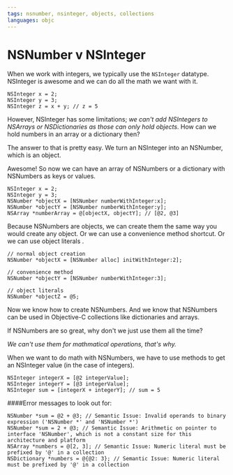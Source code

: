 ```yaml
---
tags: nsnumber, nsinteger, objects, collections
languages: objc
---
```


# NSNumber v NSInteger
When we work with integers, we typically use the `NSInteger` datatype.
NSInteger is awesome and we can do all the math we want with it. 

```objc
NSInteger x = 2;
NSInteger y = 3;
NSInteger z = x + y; // z = 5
```

However, NSInteger has some limitations; *we can't add NSIntegers to NSArrays or
NSDictionaries as those can only hold objects*. How can we hold numbers in an
array or a dictionary then? 

The answer to that is pretty easy. We turn an NSInteger into an NSNumber, which is an
object. 

Awesome! So now we can have an array of NSNumbers or a dictionary with
NSNumbers as keys or values.

```objc
NSInteger x = 2;
NSInteger y = 3;
NSNumber *objectX = [NSNumber numberWithInteger:x];
NSNumber *objectY = [NSNumber numberWithInteger:y];
NSArray *numberArray = @[objectX, objectY]; // [@2, @3]
```

Because NSNumbers are objects, we can create them the same way you would create
any object. Or we can use a convenience method shortcut. Or we can use object literals
.

```objc
// normal object creation
NSNumber *objectX = [NSNumber alloc] initWithInteger:2];

// convenience method
NSNumber *objectY = [NSNumber numberWithInteger:3];

// object literals
NSNumber *objectZ = @5;
```

Now we know how to create NSNumbers. And we know that NSNumbers can be used in
Objective-C collections like dictionaries and arrays. 

If NSNumbers are so great, why don't we just use them all the time?

*We can't use them for mathmatical operations, that's why.*

When we want to do math with NSNumbers, we have to use methods to get an
NSInteger value (in the case of integers).

```objc
NSInteger integerX = [@2 integerValue];
NSInteger integerY = [@3 integerValue];
NSInteger sum = [integerX + integerY]; // sum = 5
```

####Error messages to look out for:

```objc
NSNumber *sum = @2 + @3; // Semantic Issue: Invalid operands to binary expression ('NSNumber *' and 'NSNumber *')
NSNumber *sum = 2 + @3; // Semantic Issue: Arithmetic on pointer to interface 'NSNumber', which is not a constant size for this architecture and platform
NSArray *numbers = @[2, 3]; // Semantic Issue: Numeric literal must be prefixed by '@' in a collection
NSDictionary *numbers = @{@2: 3}; // Semantic Issue: Numeric literal must be prefixed by '@' in a collection
```
